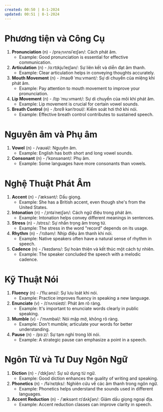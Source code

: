 ```yaml
---
created: 00:50 | 8-1-2024
updated: 00:51 | 8-1-2024
---
```

# Phương tiện và Công Cụ

1. **Pronunciation** (n) - /prəˌnʌnsiˈeɪʃən/: Cách phát âm.
    - Example: Good pronunciation is essential for effective communication.
2. **Articulation** (n) - /ɑːrtɪkjuˈleɪʃən/: Sự liên kết và diễn đạt âm thanh.
    - Example: Clear articulation helps in conveying thoughts accurately.
3. **Mouth Movement** (n) - /maʊθ ˈmuːvmənt/: Sự di chuyển của miệng khi phát âm.
    - Example: Pay attention to mouth movement to improve your pronunciation.
4. **Lip Movement** (n) - /lɪp ˈmuːvmənt/: Sự di chuyển của môi khi phát âm.
    - Example: Lip movement is crucial for certain vowel sounds.
5. **Breath Control** (n) - /brɛθ kənˈtroʊl/: Kiểm soát hơi thở khi nói.
    - Example: Effective breath control contributes to sustained speech.

# Nguyên âm và Phụ âm
1. **Vowel** (n) - /vaʊəl/: Nguyên âm.
    - Example: English has both short and long vowel sounds.
2. **Consonant** (n) - /ˈkɒnsənənt/: Phụ âm.
    - Example: Some languages have more consonants than vowels.

# Nghệ Thuật Phát Âm
1. **Accent** (n) - /ˈæksənt/: Dấu giọng.
    - Example: She has a British accent, even though she's from the United States.
2. **Intonation** (n) - /ˌɪntəˈneɪʃən/: Cách ngữ điệu trong phát âm.
    - Example: Intonation helps convey different meanings in sentences.
3. **Stress** (n) - /strɛs/: Sự nhấn trọng âm trong từ.
    - Example: The stress in the word "record" depends on its usage.
4. **Rhythm** (n) - /ˈrɪðəm/: Nhịp điệu âm thanh khi nói.
    - Example: Native speakers often have a natural sense of rhythm in speech.
5. **Cadence** (n) - /ˈkeɪdəns/: Sự hoàn thiện và kết thúc một cách tự nhiên.
    - Example: The speaker concluded the speech with a melodic cadence.

# Kỹ Thuật Nói
1. **Fluency** (n) - /ˈfluːənsi/: Sự lưu loát khi nói.
    - Example: Practice improves fluency in speaking a new language.
2. **Enunciate** (v) - /ɪˈnʌnsieɪt/: Phát âm rõ ràng.
    - Example: It's important to enunciate words clearly in public speaking.
3. **Mumble** (v) - /ˈmʌmbəl/: Nói mập mờ, không rõ ràng.
    - Example: Don't mumble; articulate your words for better understanding.
4. **Pause** (n) - /pɔːz/: Sự tạm nghỉ trong lời nói.
    - Example: A strategic pause can emphasize a point in a speech.

# Ngôn Từ và Tư Duy Ngôn Ngữ
1. **Diction** (n) - /ˈdɪkʃən/: Sự sử dụng từ ngữ.
    - Example: Good diction enhances the quality of writing and speaking.
2. **Phonetics** (n) - /fəˈnɛtɪks/: Nghiên cứu về các âm thanh trong ngôn ngữ.
    - Example: Phonetics helps understand the sounds used in different languages.
3. **Accent Reduction** (n) - /ˈæksənt rɪˈdʌkʃən/: Giảm dấu giọng ngoại địa.
    - Example: Accent reduction classes can improve clarity in speech.